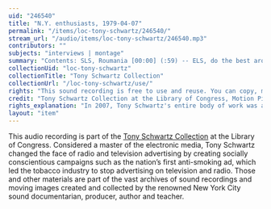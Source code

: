 ```yaml
---
uid: "246540"
title: "N.Y. enthusiasts, 1979-04-07"
permalink: "/items/loc-tony-schwartz/246540/"
stream_url: "/audio/items/loc-tony-schwartz/246540.mp3"
contributors: ""
subjects: "interviews | montage"
summary: "Contents: SLS, Roumania [00:00] (:59) -- ELS, do the best around you [1:00] (:28) -- Attitudes toward subway [1:30] (:20) -- Attitudes toward subway, 1959 (:22) -- Hans Hacker to Meyer Berger, 1954 [2:13] (:22) -- Meyer Berger, 1954 [2:36] (:37) -- American airliner spot [3:15] (:45) -- Alex Scourby, Banks of Missouri by Watt Whitteman [4:00] (:18) -- Will Geer : a child went forth [4:20] (:18)."
collectionUid: "loc-tony-schwartz"
collectionTitle: "Tony Schwartz Collection"
collectionUrl: "/loc-tony-schwartz/use/"
rights: "This sound recording is free to use and reuse. You can copy, modify, distribute and perform the work, even for commercial purposes, all without asking permission. Attribution is recommended but not required."
credit: "Tony Schwartz Collection at the Library of Congress, Motion Picture, Broadcasting and Recorded Sound Division."
rights_explanation: "In 2007, Tony Schwartz's entire body of work was acquired by the Library of Congress, thus the Library reserves the right to make his recordings available for reuse as long as those recordings do not contain embedded material to which Schwartz did not own the copyright. Therefore, Citizen DJ excludes: (1) recordings that contain music or speeches from identifiable or named performers and composers, (2) radio broadcasts, and (3) commercials."
layout: "item"
---
```


This audio recording is part of the [Tony Schwartz Collection](https://www.loc.gov/rr/record/schwartzcollection.html) at the Library of Congress. Considered a master of the electronic media, Tony Schwartz changed the face of radio and television advertising by creating socially conscientious campaigns such as the nation’s first anti-smoking ad, which led the tobacco industry to stop advertising on television and radio. Those and other materials are part of the vast archives of sound recordings and moving images created and collected by the renowned New York City sound documentarian, producer, author and teacher.